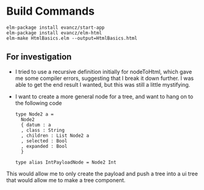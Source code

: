 Build Commands
==============
    elm-package install evancz/start-app
    elm-package install evancz/elm-html
    elm-make HtmlBasics.elm --output=HtmlBasics.html


For investigation
-----------------
* I tried to use a recursive definition initially for nodeToHtml, which gave me
some compiler errors, suggesting that I break it down further. I was able to get
the end result I wanted, but this was still a little mystifying.

* I want to create a more general node for a tree, and want to hang on to the following code

      type Node2 a =
        Node2
        { datum : a
        , class : String
        , children : List Node2 a
        , selected : Bool
        , expanded : Bool
        }

      type alias IntPayloadNode = Node2 Int

This would allow me to only create the payload and push a tree into a ui tree that would allow me to make a tree component.
